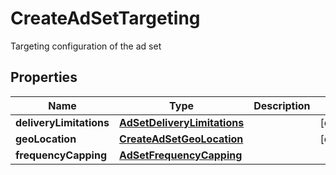 

# CreateAdSetTargeting

Targeting configuration of the ad set

## Properties

| Name | Type | Description | Notes |
|------------ | ------------- | ------------- | -------------|
|**deliveryLimitations** | [**AdSetDeliveryLimitations**](AdSetDeliveryLimitations.md) |  |  [optional] |
|**geoLocation** | [**CreateAdSetGeoLocation**](CreateAdSetGeoLocation.md) |  |  [optional] |
|**frequencyCapping** | [**AdSetFrequencyCapping**](AdSetFrequencyCapping.md) |  |  |



